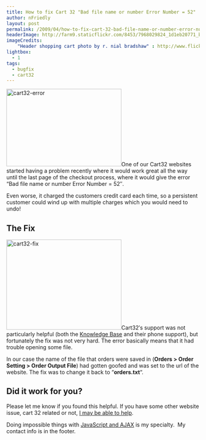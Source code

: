 ```yaml
---
title: How to fix Cart 32 "Bad file name or number Error Number = 52"
author: nFriedly
layout: post
permalink: /2009/04/how-to-fix-cart-32-bad-file-name-or-number-error-number-52/
headerImage: http://farm9.staticflickr.com/8453/7968029824_1d1eb20771_b.jpg
imageCredits:
	"Header shopping cart photo by r. nial bradshaw" : http://www.flickr.com/photos/zionfiction/7968029824/
lightbox:
  - 1
tags:
  - bugfix
  - cart32
---
```

<a href="http://nfriedly.com/techblog/wp-content/uploads/2009/11/cart32-error.png" rel="lightbox"><img class="alignleft size-medium wp-image-244" title="cart32-error" src="http://nfriedly.com/techblog/wp-content/uploads/2009/11/cart32-error-300x202.png" alt="cart32-error" width="300" height="202" /></a>One of our Cart32 websites started having a problem recently where it would work great all the way until the last page of the checkout process, where it would give the error &#8220;Bad file name or number Error Number = 52&#8243;.

Even worse, it charged the customers credit card each time, so a persistent customer could wind up with multiple charges which you would need to undo!

<!--more-->

## The Fix

<a href="http://nfriedly.com/techblog/wp-content/uploads/2009/11/cart32-fix.png" rel="lightbox"><img class="size-medium wp-image-245 alignright" title="cart32-fix" src="http://nfriedly.com/techblog/wp-content/uploads/2009/11/cart32-fix-300x235.png" alt="cart32-fix" width="300" height="235" /></a>Cart32&#8242;s support was not particularly helpful (both the [Knowledge Base][1] and their phone support), but fortunately the fix was not very hard. The error basically means that it had trouble opening some file.

In our case the name of the file that orders were saved in (**Orders > Order Setting > Order Output File**) had gotten goofed and was set to the url of the website. The fix was to change it back to &#8220;**orders.txt**&#8220;.

## Did it work for you?

Please let me know if you found this helpful. If you have some other website issue, cart 32 related or not, [I may be able to help][2].

Doing impossible things with [JavaScript and AJAX][3] is my specialty.  My contact info is in the footer.

 [1]: http://www.cart32.com/kb.asp
 [2]: http://nfriedly.com/webdev
 [3]: http://nfriedly.com/webdev/javascript